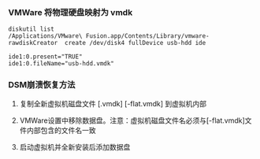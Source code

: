 ### VMWare 将物理硬盘映射为 vmdk

```
diskutil list
/Applications/VMware\ Fusion.app/Contents/Library/vmware-rawdiskCreator  create /dev/disk4 fullDevice usb-hdd ide
```

```
ide1:0.present="TRUE"
ide1:0.fileName="usb-hdd.vmdk"
```

### **DSM**崩溃恢复方法

1. 复制全新虚拟机磁盘文件 [.vmdk] [-flat.vmdk] 到虚拟机内部

2. VMWare设置中移除数据盘。注意：虚拟机磁盘文件名必须与[-flat.vmdk]文件内部包含的文件名一致

3. 启动虚拟机并全新安装后添加数据盘


